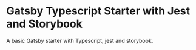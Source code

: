 # Gatsby Typescript Starter with Jest and Storybook

A basic Gatsby starter with Typescript, jest and storybook.
